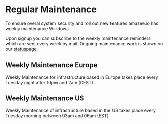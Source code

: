 # Regular Maintenance
To ensure overal system security and roll out new features amazee.io has weekly maintenance Windows

Upon signup you can subscribe to the weekly maintenance reminders which are sent every week by mail. Ongoing maintenance work is shown on our [statuspage](http://status.amazee.io).

## Weekly Maintenance Europe
Weekly Maintenance for infrastructure based in Europe takes place every Tuesday night after 10pm and 2am (CEST).

## Weekly Maintenance US
Weekly Maintenance of infrastructure based in the US takes place every Tuesday morning between 03am and 06am (EST)
